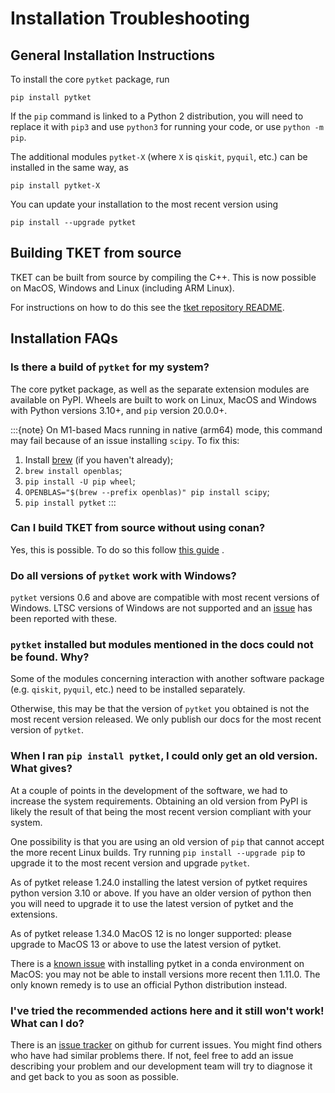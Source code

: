 # Installation Troubleshooting

## General Installation Instructions

To install the core `pytket` package, run

```
pip install pytket
```

If the `pip` command is linked to a Python 2 distribution, you will need to replace it with `pip3` and use `python3` for running your code, or use `python -m pip`.

The additional modules `pytket-X` (where `X` is `qiskit`, `pyquil`, etc.) can be installed in the same way, as

```
pip install pytket-X
```

You can update your installation to the most recent version using

```
pip install --upgrade pytket
```

## Building TKET from source

TKET can be built from source by compiling the C++. This is now possible on MacOS, Windows and Linux (including ARM Linux).

For instructions on how to do this see the [tket repository README](https://github.com/CQCL/tket#how-to-build-tket-and-pytket).

## Installation FAQs

### Is there a build of `pytket` for my system?

The core pytket package, as well as the separate extension modules are available on PyPI. Wheels are built to work on Linux, MacOS and Windows with Python versions 3.10+, and `pip` version 20.0.0+.

:::{note}
On M1-based Macs running in native (arm64) mode, this command may fail
because of an issue installing `scipy`. To fix this:

1. Install [brew](https://brew.sh/) (if you haven't already);
2. `brew install openblas`;
3. `pip install -U pip wheel`;
4. `OPENBLAS="$(brew --prefix openblas)" pip install scipy`;
5. `pip install pytket`
:::

### Can I build TKET from source without using conan?

Yes, this is possible. To do so this follow [this guide](https://github.com/CQCL/tket/blob/develop/build-without-conan.md) .

### Do all versions of `pytket` work with Windows?

`pytket` versions 0.6 and above are compatible with most recent versions of Windows. LTSC versions of Windows are not supported and an [issue](https://github.com/CQCL/pytket-docs/issues/36) has been reported with these.

### `pytket` installed but modules mentioned in the docs could not be found. Why?

Some of the modules concerning interaction with another software package (e.g. `qiskit`, `pyquil`, etc.) need to be installed separately.

Otherwise, this may be that the version of `pytket` you obtained is not the most recent version released. We only publish our docs for the most recent version of `pytket`.

### When I ran `pip install pytket`, I could only get an old version. What gives?

At a couple of points in the development of the software, we had to increase the system requirements. Obtaining an old version from PyPI is likely the result of that being the most recent version compliant with your system.

One possibility is that you are using an old version of `pip` that cannot accept the more recent Linux builds. Try running `pip install --upgrade pip` to upgrade it to the most recent version and upgrade `pytket`.

As of pytket release 1.24.0 installing the latest version of pytket requires python version 3.10 or above. If you have an older version of python then you will need to upgrade it to use the latest version of pytket and the extensions.

As of pytket release 1.34.0 MacOS 12 is no longer supported: please upgrade to MacOS 13 or above to use the latest version of pytket.

There is a [known issue](https://github.com/CQCL/tket/issues/926) with
installing pytket in a conda environment on MacOS: you may not be able to
install versions more recent then 1.11.0. The only known remedy is to use an
official Python distribution instead.

### I've tried the recommended actions here and it still won't work! What can I do?

There is an [issue tracker](http://github.com/CQCL/tket/issues) on github for current issues. You might find others who have had similar problems there. If not, feel free to add an issue describing your problem and our development team will try to diagnose it and get back to you as soon as possible.
